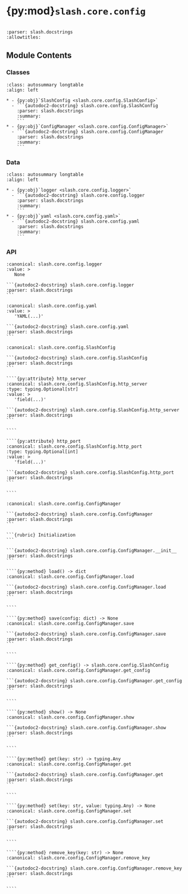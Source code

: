 # {py:mod}`slash.core.config`

```{py:module} slash.core.config
```

```{autodoc2-docstring} slash.core.config
:parser: slash.docstrings
:allowtitles:
```

## Module Contents

### Classes

````{list-table}
:class: autosummary longtable
:align: left

* - {py:obj}`SlashConfig <slash.core.config.SlashConfig>`
  - ```{autodoc2-docstring} slash.core.config.SlashConfig
    :parser: slash.docstrings
    :summary:
    ```
* - {py:obj}`ConfigManager <slash.core.config.ConfigManager>`
  - ```{autodoc2-docstring} slash.core.config.ConfigManager
    :parser: slash.docstrings
    :summary:
    ```
````

### Data

````{list-table}
:class: autosummary longtable
:align: left

* - {py:obj}`logger <slash.core.config.logger>`
  - ```{autodoc2-docstring} slash.core.config.logger
    :parser: slash.docstrings
    :summary:
    ```
* - {py:obj}`yaml <slash.core.config.yaml>`
  - ```{autodoc2-docstring} slash.core.config.yaml
    :parser: slash.docstrings
    :summary:
    ```
````

### API

````{py:data} logger
:canonical: slash.core.config.logger
:value: >
   None

```{autodoc2-docstring} slash.core.config.logger
:parser: slash.docstrings
```

````

````{py:data} yaml
:canonical: slash.core.config.yaml
:value: >
   'YAML(...)'

```{autodoc2-docstring} slash.core.config.yaml
:parser: slash.docstrings
```

````

`````{py:class} SlashConfig
:canonical: slash.core.config.SlashConfig

```{autodoc2-docstring} slash.core.config.SlashConfig
:parser: slash.docstrings
```

````{py:attribute} http_server
:canonical: slash.core.config.SlashConfig.http_server
:type: typing.Optional[str]
:value: >
   'field(...)'

```{autodoc2-docstring} slash.core.config.SlashConfig.http_server
:parser: slash.docstrings
```

````

````{py:attribute} http_port
:canonical: slash.core.config.SlashConfig.http_port
:type: typing.Optional[int]
:value: >
   'field(...)'

```{autodoc2-docstring} slash.core.config.SlashConfig.http_port
:parser: slash.docstrings
```

````

`````

`````{py:class} ConfigManager()
:canonical: slash.core.config.ConfigManager

```{autodoc2-docstring} slash.core.config.ConfigManager
:parser: slash.docstrings
```

```{rubric} Initialization
```

```{autodoc2-docstring} slash.core.config.ConfigManager.__init__
:parser: slash.docstrings
```

````{py:method} load() -> dict
:canonical: slash.core.config.ConfigManager.load

```{autodoc2-docstring} slash.core.config.ConfigManager.load
:parser: slash.docstrings
```

````

````{py:method} save(config: dict) -> None
:canonical: slash.core.config.ConfigManager.save

```{autodoc2-docstring} slash.core.config.ConfigManager.save
:parser: slash.docstrings
```

````

````{py:method} get_config() -> slash.core.config.SlashConfig
:canonical: slash.core.config.ConfigManager.get_config

```{autodoc2-docstring} slash.core.config.ConfigManager.get_config
:parser: slash.docstrings
```

````

````{py:method} show() -> None
:canonical: slash.core.config.ConfigManager.show

```{autodoc2-docstring} slash.core.config.ConfigManager.show
:parser: slash.docstrings
```

````

````{py:method} get(key: str) -> typing.Any
:canonical: slash.core.config.ConfigManager.get

```{autodoc2-docstring} slash.core.config.ConfigManager.get
:parser: slash.docstrings
```

````

````{py:method} set(key: str, value: typing.Any) -> None
:canonical: slash.core.config.ConfigManager.set

```{autodoc2-docstring} slash.core.config.ConfigManager.set
:parser: slash.docstrings
```

````

````{py:method} remove_key(key: str) -> None
:canonical: slash.core.config.ConfigManager.remove_key

```{autodoc2-docstring} slash.core.config.ConfigManager.remove_key
:parser: slash.docstrings
```

````

`````

